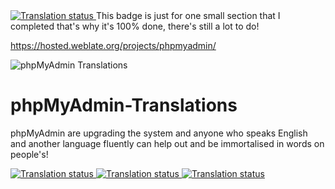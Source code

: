 <a href="https://hosted.weblate.org/engage/phpmyadmin/af/">
<img src="https://hosted.weblate.org/widgets/phpmyadmin/af/sql-parser/svg-badge.svg" alt="Translation status" />
</a> This badge is just for one small section that I completed that's why it's 100% done, there's still a lot to do!

https://hosted.weblate.org/projects/phpmyadmin/


![phpMyAdmin Translations](https://user-images.githubusercontent.com/74496368/179422982-72b0608a-0b79-4102-b523-214698611969.png)



# phpMyAdmin-Translations
phpMyAdmin are upgrading the system and anyone who speaks English and another language fluently can help out and be immortalised in words on people's!

<a href="https://hosted.weblate.org/engage/phpmyadmin/af/">
<img src="https://hosted.weblate.org/widgets/phpmyadmin/af/sql-parser/horizontal-auto.svg" alt="Translation status" />
</a>

<a href="https://hosted.weblate.org/engage/phpmyadmin/af/">
<img src="https://hosted.weblate.org/widgets/phpmyadmin/af/sql-parser/open-graph.png" alt="Translation status" />
</a>

<a href="https://hosted.weblate.org/engage/phpmyadmin/af/">
<img src="https://hosted.weblate.org/widgets/phpmyadmin/af/sql-parser/multi-auto.svg" alt="Translation status" />
</a>


